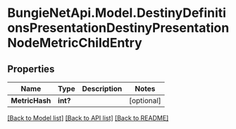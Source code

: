 # BungieNetApi.Model.DestinyDefinitionsPresentationDestinyPresentationNodeMetricChildEntry
## Properties

Name | Type | Description | Notes
------------ | ------------- | ------------- | -------------
**MetricHash** | **int?** |  | [optional] 

[[Back to Model list]](../README.md#documentation-for-models) [[Back to API list]](../README.md#documentation-for-api-endpoints) [[Back to README]](../README.md)

